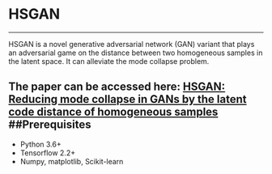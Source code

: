 # HSGAN
------
HSGAN is a novel generative adversarial network (GAN) variant that plays an adversarial game on the distance between two homogeneous samples  in the latent space.
It can alleviate the mode collapse problem.

The paper can be accessed here: [HSGAN: Reducing mode collapse in GANs by the latent code distance of homogeneous samples](https://www.sciencedirect.com/science/article/abs/pii/S1077314221001570)
##Prerequisites
------
* Python 3.6+
* Tensorflow 2.2+
* Numpy, matplotlib, Scikit-learn



